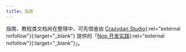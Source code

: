 ```yaml
---
title: 指南
---
```


指南、教程类文档尚在整理中，可先借鉴由 [Crazydan Studio](https://studio.crazydan.org/){:rel="external nofollow"}{:target="_blank"} 提供的「[Nop 开发实践](https://nop.crazydan.io/){:rel="external nofollow"}{:target="_blank"}」。

